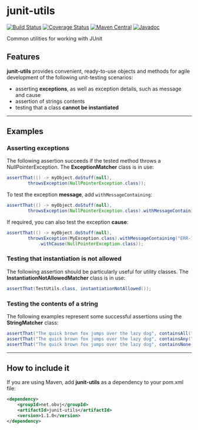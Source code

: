 # junit-utils
[![Build Status](https://travis-ci.org/oswaldobapvicjr/junit-utils.svg?branch=master)](https://travis-ci.org/oswaldobapvicjr/junit-utils)
[![Coverage Status](https://coveralls.io/repos/github/oswaldobapvicjr/junit-utils/badge.svg?branch=master)](https://coveralls.io/github/oswaldobapvicjr/junit-utils?branch=master)
[![Maven Central](https://maven-badges.herokuapp.com/maven-central/net.obvj/junit-utils/badge.svg)](https://maven-badges.herokuapp.com/maven-central/net.obvj/junit-utils)
[![Javadoc](https://javadoc.io/badge2/net.obvj/junit-utils/javadoc.svg)](https://javadoc.io/doc/net.obvj/junit-utils)

Common utilities for working with JUnit

## Features

**junit-utils** provides convenient, ready-to-use objects and methods for agile development of the following unit-testing scenarios:

- asserting **exceptions**, as well as exception details, such as message and cause
- assertion of strings contents
- testing that a class **cannot be instantiated**

----

## Examples

### Asserting exceptions

The following assertion succeeds if the tested method throws a NullPointerException. The **ExceptionMatcher** class is in use:

```java
assertThat(() -> myObject.doStuff(null),
        throwsException(NullPointerException.class));
```

To test the exception **message**, add `withMessageContaining`:

```java
assertThat(() -> myObject.doStuff(null),
        throwsException(NullPointerException.class).withMessageContaining("ERR-120008"));
```

If required, you can also test the exception **cause**:

```java
assertThat(() -> myObject.doStuff(null),
        throwsException(MyException.class).withMessageContaining("ERR-120008")
            .withCause(NullPointerException.class));
```

### Testing that instantiation is not allowed

The following assertion should be particularly useful for utility classes. The **InstantiationNotAllowedMatcher** class is in use:

```java
assertThat(TestUtils.class, instantiationNotAllowed());
```

### Testing the contents of a string

The following examples represent some successful assertions using the **StringMatcher** class:

```java
assertThat("The quick brown fox jumps over the lazy dog", containsAll("fox", "dog"));
assertThat("The quick brown fox jumps over the lazy dog", containsAny("fox", "dragon"));
assertThat("The quick brown fox jumps over the lazy dog", containsNone("centaur"));
```


----

## How to include it

If you are using Maven, add **junit-utils** as a dependency to your pom.xml file:

```xml
<dependency>
    <groupId>net.obvj</groupId>
    <artifactId>junit-utils</artifactId>
    <version>1.1.0</version>
</dependency>
```
